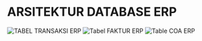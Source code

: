 # ARSITEKTUR DATABASE ERP

![TABEL TRANSAKSI ERP](https://user-images.githubusercontent.com/94371068/232670627-c0396ffc-686d-4573-b481-c7427f77d25c.png)
![Tabel FAKTUR ERP](https://user-images.githubusercontent.com/94371068/232670681-24145c23-b394-48a8-b431-5a316ff53e0d.png)
![Table COA ERP](https://user-images.githubusercontent.com/94371068/232670709-f15ed6f1-fedc-42bc-9936-c72ad969b795.png)
